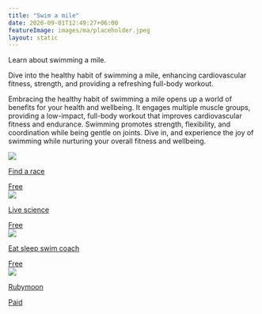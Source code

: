 ```yaml
---
title: "Swim a mile"
date: 2020-09-01T12:49:27+06:00
featureImage: images/ma/placeholder.jpeg
layout: static
---
```


Learn about swimming a mile.

Dive into the healthy habit of swimming a mile, enhancing cardiovascular fitness, strength, and providing a refreshing full-body workout.

Embracing the healthy habit of swimming a mile opens up a world of benefits for your health and wellbeing. It engages multiple muscle groups, providing a low-impact, full-body workout that improves cardiovascular fitness and endurance. Swimming promotes strength, flexibility, and coordination while being gentle on joints. Dive in, and experience the joy of swimming while nurturing your overall fitness and wellbeing.

<a class="ma-link" href="https://findarace.com/open-water-swimming"><div class="ma-card"><div class="ma-icon"><img src ="/images/icon-check.png"/></div><div class="ma-name"><p>Find a race</p></div><div class="ma-paid-text"><span>Free </span></div></div></a><a class="ma-link" href="https://www.livescience.com/48336-swimming-best-exercise-older-adults.html"><div class="ma-card"><div class="ma-icon"><img src ="/images/icon-check.png"/></div><div class="ma-name"><p>Live science</p></div><div class="ma-paid-text"><span>Free </span></div></div></a><a class="ma-link" href="https://www.eatsleepswimcoach.com/benefits-of-swimming/"><div class="ma-card"><div class="ma-icon"><img src ="/images/icon-check.png"/></div><div class="ma-name"><p>Eat sleep swim coach</p></div><div class="ma-paid-text"><span>Free </span></div></div></a><a class="ma-link" href="https://www.awin1.com/cread.php?awinmid=16727&awinaffid=1198638&ued=https%3A%2F%2Frubymoon.org.uk%2F"><div class="ma-card"><div class="ma-icon"><img src ="/images/icon-pound.png"/></div><div class="ma-name"><p>Rubymoon</p></div><div class="ma-paid-text"><span>Paid</span></div></div></a>  

<br/><br/>







